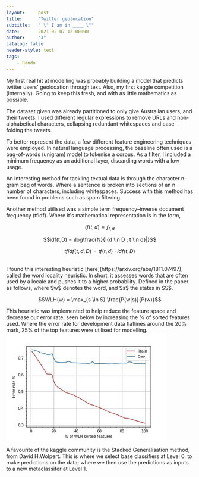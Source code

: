 ```yaml
---
layout:     post
title:      "Twitter geolocation"
subtitle:   " \" I am in ____ \""
date:       2021-02-07 12:00:00
author:     "J"
catalog: false
header-style: text
tags:
    - Rando
---
```

My first real hit at modelling was probably building a model that predicts twitter users' geolocation through text. Also, my first kaggle competition (internally). Going to keep this fresh, and with as little mathematics as possible.

The dataset given was already partitioned to only give Australian users, and their tweets. I used different regular expressions to remove URLs and non-alphabetical characters, collapsing redundant whitespaces and case-folding the tweets.

To better represent the data, a few different feature engineering techniques were employed. In natural language processing, the baseline often used is a bag-of-words (unigram) model to tokenise a corpus. As a filter, I included a minimum frequency as an additional layer, discarding words with a low usage.

An interesting method for tackling textual data is through the character n-gram bag of words. Where a sentence is broken into sections of an n number of characters, including whitespaces. Success with this method has been found in problems such as spam filtering.

Another method utilised was a simple term frequency–inverse document frequency (tfidf). Where it's mathematical representation is in the form,

$$tf(t,d) = f_{t,d}$$

$$idf(t,D) = \log\frac{N}{|{d \in D : t \in d}|}$$

$$tfidf(t,d,D) = tf(t,d) \cdot idf(t,D)$$

<br/>
I found this interesting heuristic [here](https://arxiv.org/abs/1811.07497), called the word locality heuristic. In short, it assesses words that are often used by a locale and pushes it to a higher probability. Defined in the paper as follows, where $w$ denotes the word, and $s$ the states in $S$.

$$WLH(w) = \max_{s \in S} \frac{P(w|s)}{P(w)}$$

This heuristic was implemented to help reduce the feature space and decrease our error rate; seen below by increasing the % of sorted features used. Where the error rate for development data flatlines around the 20% mark, 25% of the top features were utilised for modelling.
![image info](/img/twitter-geolocation-1.jpg)

A favourite of the kaggle community is the Stacked Generalisation method, from David H.Wolpert. This is where we select base classifiers at Level 0, to make predictions on the data; where we then use the predictions as inputs to a new metaclassifer at Level 1.
